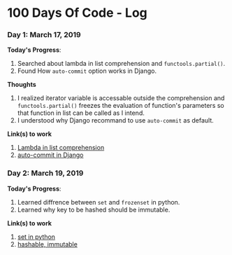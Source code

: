 # 100 Days Of Code - Log


### Day 1: March 17, 2019

**Today's Progress**: 
1. Searched about lambda in list comprehension and `functools.partial()`.
2. Found How `auto-commit` option works in Django.

**Thoughts** 
1. I realized iterator variable is accessable outside the comprehension 
and `functools.partial()` freezes the evaluation of function's parameters so that
function in list can be called as I intend.
2. I understood why Django recommand to use `auto-commit` as default.


**Link(s) to work**
1. [Lambda in list comprehension](https://github.com/kde6260/Today-I-Learned/blob/master/python/foundations/sequences.ipynb)
2. [auto-commit in Django](https://github.com/kde6260/Today-I-Learned/blob/master/django/auto-commit.md)


### Day 2: March 19, 2019

**Today's Progress**: 
1. Learned diffrence between `set` and `frozenset` in python.
2. Learned why key to be hashed should be immutable.


**Link(s) to work**
1. [set in python](https://github.com/kde6260/Today-I-Learned/blob/master/python/foundations/set.ipynb)
2. [hashable, immutable](https://stackoverflow.com/questions/2671376/hashable-immutable)
